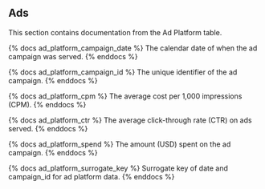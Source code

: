 ## Ads
This section contains documentation from the Ad Platform table.

{% docs ad_platform_campaign_date %}
The calendar date of when the ad campaign was served.
{% enddocs %}

{% docs ad_platform_campaign_id %}
The unique identifier of the ad campaign.
{% enddocs %}

{% docs ad_platform_cpm %}
The average cost per 1,000 impressions (CPM).
{% enddocs %}

{% docs ad_platform_ctr %}
The average click-through rate (CTR) on ads served.
{% enddocs %}

{% docs ad_platform_spend %}
The amount (USD) spent on the ad campaign.
{% enddocs %}

{% docs ad_platform_surrogate_key %}
Surrogate key of date and campaign_id for ad platform data.
{% enddocs %}